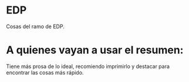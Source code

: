 # EDP
 Cosas del ramo de EDP.

# A quienes vayan a usar el resumen:

Tiene más prosa de lo ideal, recomiendo imprimirlo y destacar para encontrar las cosas más rápido.
